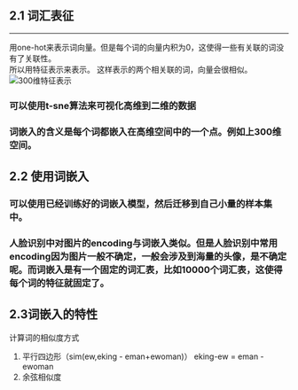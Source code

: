## 2.1 词汇表征  
---
用one-hot来表示词向量。但是每个词的向量内积为0，这使得一些有关联的词没有了关联性。   
所以用特征表示来表示。 这样表示的两个相关联的词，向量会很相似。
![300维特征表示](https://github.com/Duanxiaodai/Deeplearning-notes/blob/master/mynotes/5%E5%BA%8F%E5%88%97%E5%8C%96%E6%A8%A1%E5%9E%8B/img/3.png)  
### 可以使用t-sne算法来可视化高维到二维的数据  
### 词嵌入的含义是每个词都嵌入在高维空间中的一个点。例如上300维空间。
## 2.2 使用词嵌入  


### 可以使用已经训练好的词嵌入模型，然后迁移到自己小量的样本集中。  
### 人脸识别中对图片的encoding与词嵌入类似。但是人脸识别中常用encoding因为图片一般不确定，一般会涉及到海量的头像，是不确定呢。而词嵌入是有一个固定的词汇表，比如10000个词汇表，这使得每个词的特征就固定了。  


## 2.3词嵌入的特性  
计算词的相似度方式  
1. 平行四边形（sim(ew,eking - eman+ewoman)）     eking-ew = eman - ewoman    
2. 余弦相似度  




